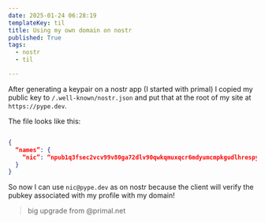 ```yaml
---
date: 2025-01-24 06:28:19
templateKey: til
title: Using my own domain on nostr
published: True
tags:
  - nostr
  - til

---
```


After generating a keypair on a nostr app (I started with primal) I copied my
public key to `/.well-known/nostr.json` and put that at the root of my site at
`https://pype.dev`.

The file looks like this:

```json

{
  “names”: {
    “nic”: “npub1q3fsec2vcv99v80ga72dlv90qwkqmuxqcr6mdyumcmpkgudlhrespyurfj”
  }
}
```
So now I can use `nic@pype.dev` as on nostr because the client will verify the
pubkey associated with my profile with my domain!

> big upgrade from <whatever>@primal.net
